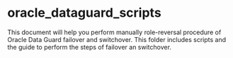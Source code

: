 # oracle_dataguard_scripts
This document will help you perform manually role-reversal procedure of Oracle Data Guard failover and switchover. This folder includes scripts and the guide to perform the steps of failover an switchover.
